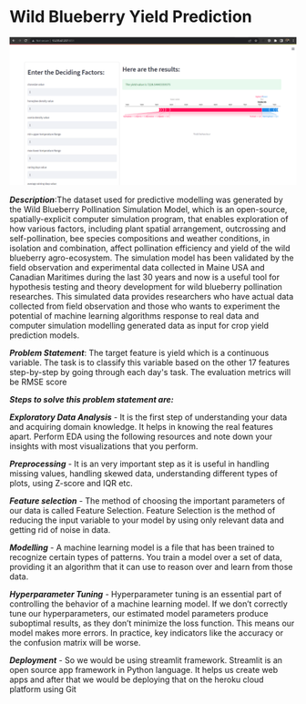 # Wild Blueberry Yield Prediction

![alt text](https://github.com/zenopereira/wild-blueberry-yield-pred-cicd/blob/main/Wild-blueberry-yield-pred-EC2-deployed.png)


***Description***:The dataset used for predictive modelling was generated by the Wild Blueberry Pollination Simulation Model, which is an open-source, spatially-explicit computer simulation program, that enables exploration of how various factors, including plant spatial arrangement, outcrossing and self-pollination, bee species compositions and weather conditions, in isolation and combination, affect pollination efficiency and yield of the wild blueberry agro-ecosystem. The simulation model has been validated by the field observation and experimental data collected in Maine USA and Canadian Maritimes during the last 30 years and now is a useful tool for hypothesis testing and theory development for wild blueberry pollination researches. This simulated data provides researchers who have actual data collected from field observation and those who wants to experiment the potential of machine learning algorithms response to real data and computer simulation modelling generated data as input for crop yield prediction models.

***Problem Statement***: The target feature is yield which is a continuous variable. The task is to classify this variable based on the other 17 features step-by-step by going through each day's task. The evaluation metrics will be RMSE score

***Steps to solve this problem statement are:***

***Exploratory Data Analysis***  - It is the first step of understanding your data and acquiring domain knowledge. It helps in knowing the real features apart. Perform EDA using the following resources and note down your insights with most visualizations that you perform.

***Preprocessing*** -  It is an very important step as it is useful in handling missing values, handling skewed data, understanding different types of plots, using Z-score and IQR etc.

***Feature selection*** - The method of choosing the important parameters of our data is called Feature Selection. Feature Selection is the method of reducing the input variable to your model by using only relevant data and getting rid of noise in data.

***Modelling*** - A machine learning model is a file that has been trained to recognize certain types of patterns. You train a model over a set of data, providing it an algorithm that it can use to reason over and learn from those data.

***Hyperparameter Tuning*** - Hyperparameter tuning is an essential part of controlling the behavior of a machine learning model. If we don’t correctly tune our hyperparameters, our estimated model parameters produce suboptimal results, as they don’t minimize the loss function. This means our model makes more errors. In practice, key indicators like the accuracy or the confusion matrix will be worse.

***Deployment*** - So we would be using streamlit framework. Streamlit is an open source app framework in Python language. It helps us create web apps and after that we would be deploying that on the heroku cloud platform using Git

